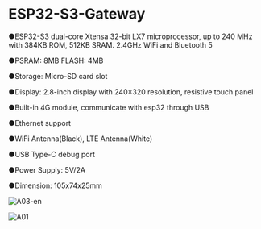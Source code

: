 # ESP32-S3-Gateway

●ESP32-S3 dual-core Xtensa 32-bit LX7 microprocessor, up to 240 MHz with 384KB ROM, 512KB SRAM. 2.4GHz WiFi and Bluetooth 5

●PSRAM: 8MB    FLASH: 4MB

●Storage: Micro-SD card slot

●Display: 2.8-inch display with 240×320 resolution, resistive touch panel

●Built-in 4G module, communicate with esp32 through USB

●Ethernet support

●WiFi Antenna(Black), LTE Antenna(White)

●USB Type-C debug port

●Power Supply: 5V/2A

●Dimension:  105x74x25mm

![A03-en](https://user-images.githubusercontent.com/10337553/179404950-85794f7d-5af7-4101-8ca1-99711a373a87.png)

![A01](https://user-images.githubusercontent.com/10337553/179404964-32a92022-a2cf-4ff0-b8ff-757f1f7446af.png)
